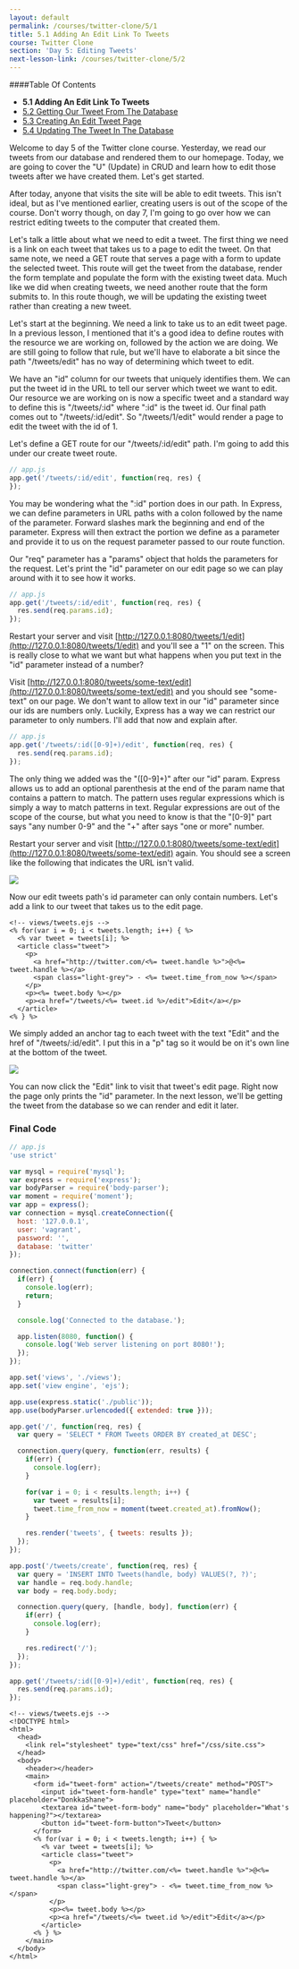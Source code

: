 ```yaml
---
layout: default
permalink: /courses/twitter-clone/5/1
title: 5.1 Adding An Edit Link To Tweets
course: Twitter Clone
section: 'Day 5: Editing Tweets'
next-lesson-link: /courses/twitter-clone/5/2
---
```


####Table Of Contents

- **5.1 Adding An Edit Link To Tweets**
- [5.2 Getting Our Tweet From The Database](/courses/twitter-clone/5/2)
- [5.3 Creating An Edit Tweet Page](/courses/twitter-clone/5/3)
- [5.4 Updating The Tweet In The Database](/courses/twitter-clone/5/4)

Welcome to day 5 of the Twitter clone course.  Yesterday, we read our tweets from our database and rendered them to our homepage.  Today, we are going to cover the "U" (Update) in CRUD and learn how to edit those tweets after we have created them. Let's get started.

After today, anyone that visits the site will be able to edit tweets.  This isn't ideal, but as I've mentioned earlier, creating users is out of the scope of the course.  Don't worry though, on day 7, I'm going to go over how we can restrict editing tweets to the computer that created them.

Let's talk a little about what we need to edit a tweet.  The first thing we need is a link on each tweet that takes us to a page to edit the tweet.  On that same note, we need a GET route that serves a page with a form to update the selected tweet.  This route will get the tweet from the database, render the form template and populate the form with the existing tweet data.  Much like we did when creating tweets, we need another route that the form submits to.  In this route though, we will be updating the existing tweet rather than creating a new tweet.

Let's start at the beginning.  We need a link to take us to an edit tweet page.  In a previous lesson, I mentioned that it's a good idea to define routes with the resource we are working on, followed by the action we are doing.  We are still going to follow that rule, but we'll have to elaborate a bit since the path "/tweets/edit" has no way of determining which tweet to edit.

We have an "id" column for our tweets that uniquely identifies them.  We can put the tweet id in the URL to tell our server which tweet we want to edit.  Our resource we are working on is now a specific tweet and a standard way to define this is "/tweets/:id" where ":id" is the tweet id.  Our final path comes out to "/tweets/:id/edit".  So "/tweets/1/edit" would render a page to edit the tweet with the id of 1.

Let's define a GET route for our "/tweets/:id/edit" path.  I'm going to add this under our create tweet route.

```javascript
// app.js
app.get('/tweets/:id/edit', function(req, res) {
});
```

You may be wondering what the ":id" portion does in our path.  In Express, we can define parameters in URL paths with a colon followed by the name of the parameter.  Forward slashes mark the beginning and end of the parameter.  Express will then extract the portion we define as a parameter and provide it to us on the request parameter passed to our route function.

Our "req" parameter has a "params" object that holds the parameters for the request.  Let's print the "id" parameter on our edit page so we can play around with it to see how it works.

```javascript
// app.js
app.get('/tweets/:id/edit', function(req, res) {
  res.send(req.params.id);
});
```

Restart your server and visit [http://127.0.0.1:8080/tweets/1/edit](http://127.0.0.1:8080/tweets/1/edit) and you'll see a "1" on the screen.  This is really close to what we want but what happens when you put text in the "id" parameter instead of a number?

Visit [http://127.0.0.1:8080/tweets/some-text/edit](http://127.0.0.1:8080/tweets/some-text/edit) and you should see "some-text" on our page.  We don't want to allow text in our "id" parameter since our ids are numbers only.  Luckily, Express has a way we can restrict our parameter to only numbers.  I'll add that now and explain after.

```javascript
// app.js
app.get('/tweets/:id([0-9]+)/edit', function(req, res) {
  res.send(req.params.id);
});
```

The only thing we added was the "([0-9]+)" after our "id" param.  Express allows us to add an optional parenthesis at the end of the param name that contains a pattern to match.  The pattern uses regular expressions which is simply a way to match patterns in text.  Regular expressions are out of the scope of the course, but what you need to know is that the "[0-9]" part says "any number 0-9" and the "+" after says "one or more" number.

Restart your server and visit [http://127.0.0.1:8080/tweets/some-text/edit](http://127.0.0.1:8080/tweets/some-text/edit) again.  You should see a screen like the following that indicates the URL isn't valid.

![](https://s3.amazonaws.com/spark-school/courses/twitter-clone/5/5-1-edit-text.png)

Now our edit tweets path's id parameter can only contain numbers.  Let's add a link to our tweet that takes us to the edit page.

```ejs
<!-- views/tweets.ejs -->
<% for(var i = 0; i < tweets.length; i++) { %>
  <% var tweet = tweets[i]; %>
  <article class="tweet">
    <p>
      <a href="http://twitter.com/<%= tweet.handle %>">@<%= tweet.handle %></a>
      <span class="light-grey"> - <%= tweet.time_from_now %></span>
    </p>
    <p><%= tweet.body %></p>
    <p><a href="/tweets/<%= tweet.id %>/edit">Edit</a></p>
  </article>
<% } %>
```

We simply added an anchor tag to each tweet with the text "Edit" and the href of "/tweets/:id/edit".  I put this in a "p" tag so it would be on it's own line at the bottom of the tweet.

![](https://s3.amazonaws.com/spark-school/courses/twitter-clone/5/5-1-edit-links-on-tweets.png)

You can now click the "Edit" link to visit that tweet's edit page.  Right now the page only prints the "id" parameter.  In the next lesson, we'll be getting the tweet from the database so we can render and edit it later.

### Final Code

```javascript
// app.js
'use strict'

var mysql = require('mysql');
var express = require('express');
var bodyParser = require('body-parser');
var moment = require('moment');
var app = express();
var connection = mysql.createConnection({
  host: '127.0.0.1',
  user: 'vagrant',
  password: '',
  database: 'twitter'
});

connection.connect(function(err) {
  if(err) {
    console.log(err);
    return;
  }

  console.log('Connected to the database.');

  app.listen(8080, function() {
    console.log('Web server listening on port 8080!');
  });
});

app.set('views', './views');
app.set('view engine', 'ejs');

app.use(express.static('./public'));
app.use(bodyParser.urlencoded({ extended: true }));

app.get('/', function(req, res) {
  var query = 'SELECT * FROM Tweets ORDER BY created_at DESC';

  connection.query(query, function(err, results) {
    if(err) {
      console.log(err);
    }

    for(var i = 0; i < results.length; i++) {
      var tweet = results[i];
      tweet.time_from_now = moment(tweet.created_at).fromNow();
    }

    res.render('tweets', { tweets: results });
  });
});

app.post('/tweets/create', function(req, res) {
  var query = 'INSERT INTO Tweets(handle, body) VALUES(?, ?)';
  var handle = req.body.handle;
  var body = req.body.body;

  connection.query(query, [handle, body], function(err) {
    if(err) {
      console.log(err);
    }

    res.redirect('/');
  });
});

app.get('/tweets/:id([0-9]+)/edit', function(req, res) {
  res.send(req.params.id);
});
```

```ejs
<!-- views/tweets.ejs -->
<!DOCTYPE html>
<html>
  <head>
    <link rel="stylesheet" type="text/css" href="/css/site.css">
  </head>
  <body>
    <header></header>
    <main>
      <form id="tweet-form" action="/tweets/create" method="POST">
        <input id="tweet-form-handle" type="text" name="handle" placeholder="DonkkaShane">
        <textarea id="tweet-form-body" name="body" placeholder="What's happening?"></textarea>
        <button id="tweet-form-button">Tweet</button>
      </form>
      <% for(var i = 0; i < tweets.length; i++) { %>
        <% var tweet = tweets[i]; %>
        <article class="tweet">
          <p>
            <a href="http://twitter.com/<%= tweet.handle %>">@<%= tweet.handle %></a>
            <span class="light-grey"> - <%= tweet.time_from_now %></span>
          </p>
          <p><%= tweet.body %></p>
          <p><a href="/tweets/<%= tweet.id %>/edit">Edit</a></p>
        </article>
      <% } %>
    </main>
  </body>
</html>
```
